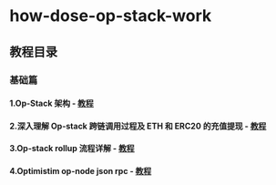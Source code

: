 # how-dose-op-stack-work

## 教程目录

### 基础篇

#### 1.Op-Stack 架构 - [教程](https://github.com/guoshijiang/how-dose-op-stack-work/blob/main/architecture/ReadMe.md)

#### 2.深入理解 Op-stack 跨链调用过程及 ETH 和 ERC20 的充值提现  - [教程](https://github.com/guoshijiang/how-dose-op-stack-work/blob/main/cdmsg-bridge/readme.md)

#### 3.Op-stack rollup 流程详解 - [教程](https://github.com/guoshijiang/how-dose-op-stack-work/blob/main/rollup/README.md)

#### 4.Optimistim op-node json rpc - [教程](https://github.com/guoshijiang/how-dose-op-stack-work/blob/main/optimistim-api/README.md)


